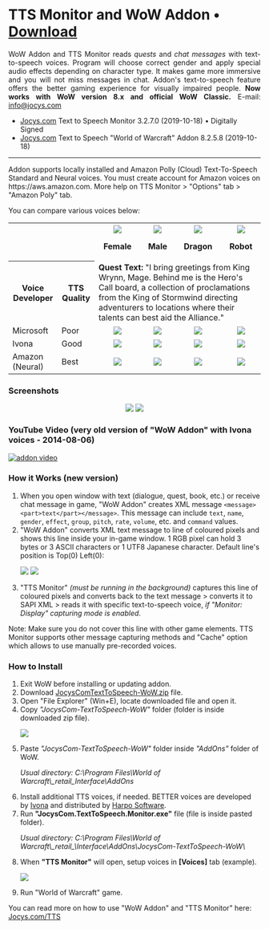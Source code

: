 # TTS Monitor and WoW Addon • [Download](http://www.jocys.com/Files/Software/JocysCom-TextToSpeech-WoW.zip)

<p align="justify">WoW Addon and TTS Monitor reads <i>quests</i> and <i>chat messages</i> with text-to-speech voices. Program will choose correct gender and apply special audio effects depending on character type. It makes game more immersive and you will not miss messages in chat. Addon's text-to-speech feature offers the better gaming experience for visually impaired people. <b>Now works with WoW version 8.x and official WoW Classic.</b> E-mail: <a href="mailto:info@jocys.com?subject=Jocys.com%20Text-to-Speech%20Monitor">info@jocys.com</a></p>

 * <a target="_blank" href="http://www.jocys.com">Jocys.com</a> Text to Speech Monitor 3.2.7.0 (2019-10-18) • Digitally Signed
 * <a target="_blank" href="http://www.jocys.com">Jocys.com</a> Text to Speech "World of Warcraft" Addon 8.2.5.8 (2019-10-18)
 
<hr />
Addon supports locally installed and Amazon Polly (Cloud) Text-To-Speech Standard and Neural voices. You must create account for Amazon voices on https://aws.amazon.com. More help on TTS Monitor > "Options" tab > "Amazon Poly" tab.

You can compare various voices below:

<table>
<tr>
<th colspan="2"></th>
<th><img src="http://www.jocys.com/TTS/Images/Icon_Achievement_Character_Human_Female.png" />

Female</th>
<th><img src="http://www.jocys.com/TTS/Images/Icon_Achievement_Character_Human_Male.png" />

Male</th>
<th><img src="http://www.jocys.com/TTS/Images/Icon_INV_Misc_Head_Dragon_Nexus.png" />

Dragon</th>
<th><img src="http://www.jocys.com/TTS/Images/Icon_INV_Misc_Head_ClockworkGnome_01.png" />

Robot</th>
</tr><tr>
	<th>Voice Developer</th><th>TTS Quality</th><td colspan="4"><b>Quest Text:</b> "I bring greetings from King Wrynn, Mage. Behind me is the Hero's Call board, a collection of proclamations from the King of Stormwind directing adventurers to locations where their talents can best aid the Alliance."</td></tr><tr>
<td>Microsoft</td><td>Poor</td>
<td align="center"><a href="https://www.jocys.com/TTS/Audio/Microsoft_Female.mp3" target="_blank"><img src="https://www.jocys.com/TTS/Images/Play.png" /></a></td>
<td align="center"><a href="https://www.jocys.com/TTS/Audio/Microsoft_Male.mp3" target="_blank"><img src="https://www.jocys.com/TTS/Images/Play.png" /></a></a></td>
<td align="center"><a href="https://www.jocys.com/TTS/Audio/Microsoft_Male_Dragonkin.mp3" target="_blank"><img src="https://www.jocys.com/TTS/Images/Play.png" /></a></a></td>
<td align="center"><a href="https://www.jocys.com/TTS/Audio/Microsoft_Male_Mechanical.mp3" target="_blank"><img src="https://www.jocys.com/TTS/Images/Play.png" /></a></a></td>
</tr><tr>
<td>Ivona</td><td>Good</td>
<td align="center"><a href="https://www.jocys.com/TTS/Audio/Ivona_Female.mp3" target="_blank"><img src="https://www.jocys.com/TTS/Images/Play.png" /></a></a></td>
<td align="center"><a href="https://www.jocys.com/TTS/Audio/Ivona_Male.mp3" target="_blank"><img src="https://www.jocys.com/TTS/Images/Play.png" /></a></a></td>
<td align="center"><a href="https://www.jocys.com/TTS/Audio/Ivona_Male_Dragonkin.mp3" target="_blank"><img src="https://www.jocys.com/TTS/Images/Play.png" /></a></a></td>
<td align="center"><a href="https://www.jocys.com/TTS/Audio/Ivona_Male_Mechanical.mp3" target="_blank"><img src="https://www.jocys.com/TTS/Images/Play.png" /></a></a></td>
</tr><tr>
<td>Amazon (Neural)</td><td>Best</td>
<td align="center"><a href="https://www.jocys.com/TTS/Audio/Amazon_Female.mp3" target="_blank"><img src="https://www.jocys.com/TTS/Images/Play.png" /></a></a></td>
<td align="center"><a href="https://www.jocys.com/TTS/Audio/Amazon_Male.mp3" target="_blank"><img src="https://www.jocys.com/TTS/Images/Play.png" /></a></a></td>
<td align="center"><a href="https://www.jocys.com/TTS/Audio/Amazon_Male_Dragonkin.mp3" target="_blank"><img src="https://www.jocys.com/TTS/Images/Play.png" /></a></a></td>
<td align="center"><a href="https://www.jocys.com/TTS/Audio/Amazon_Male_Mechanical.mp3" target="_blank"><img src="https://www.jocys.com/TTS/Images/Play.png" /></a></a></td>
</tr>
</table>

### Screenshots

<p style="text-align: center;"><a href="http://www.jocys.com/Files/Software/JocysCom_TTS_Monitor.png" target="_blank"><img src="http://www.jocys.com/Files/Software/JocysCom_TTS_Monitor_Small_1.png" /></a> <a href="http://www.jocys.com/TTS/Images/JocysCom_TTS_WoW_Addon.png" target="_blank"><img src="http://www.jocys.com/TTS/Images/JocysCom_TTS_WoW_Addon_Small_GitHub.png" /></a></p>

### YouTube Video (very old version of "WoW Addon" with Ivona voices - 2014-08-06)

[![addon video](http://img.youtube.com/vi/lhBGNJQvbUo/0.jpg)](http://www.youtube.com/watch?v=lhBGNJQvbUo)

### How it Works (new version)

<ol>
<li>When you open window with text (dialogue, quest, book, etc.) or receive chat message in game, "WoW Addon" creates XML message <code>&lt;message&gt;&lt;part&gt;text&lt;/part&gt;&lt;/message&gt;</code>. This message can include <code>text</code>, <code>name</code>, <code>gender</code>, <code>effect</code>, <code>group</code>, <code>pitch</code>, <code>rate</code>, <code>volume</code>, etc. and <code>command</code> values.</li>
<li>"WoW Addon" converts XML text message to line of coloured pixels and shows this line inside your in-game window. 1 RGB pixel can hold 3 bytes or 3 ASCII characters or 1 UTF8 Japanese character. Default line's position is Top(0) Left(0):
<p><img src="http://www.jocys.com/TTS/Images/JocysCom_TTS_WoW_Addon_Pixels.png" /> <img src="http://www.jocys.com/TTS/Images/JocysCom_TTS_Monitor_Display_Small.png" /></p></li>
<li>"TTS Monitor" <i>(must be running in the background)</i> captures this line of coloured pixels and converts back to the text message &gt; converts it to SAPI XML &gt; reads it with specific text-to-speech voice, <i>if "Monitor: Display" capturing mode is enabled</i>.</li>
</ol>
<p>Note: Make sure you do not cover this line with other game elements. TTS Monitor supports other message capturing methods and "Cache" option which allows to use manually pre-recorded voices.</p>

### How to Install

<ol>
<li>Exit WoW before installing or updating addon.</li>
<li>Download <a href="http://www.jocys.com/Files/Software/JocysCom-TextToSpeech-WoW.zip">JocysComTextToSpeech-WoW.zip</a> file.</li>
<li>Open "File Explorer" (Win+E), locate downloaded file and open it.</li>
<li>Copy <i>"JocysCom-TextToSpeech-WoW"</i> folder (folder is inside downloaded zip file).
	<p><img src="http://www.jocys.com/Files/Software/Copy.png" /></p></li>
<li>Paste <i>"JocysCom-TextToSpeech-WoW"</i> folder inside <i>"AddOns"</i> folder of WoW.
	<p><i>Usual directory: C:\Program Files\World of Warcraft\_retail_Interface\AddOns</i></p></li>
<li>Install additional TTS voices, if needed. BETTER voices are developed by <a href="http://www.ivona.com" target="_blank">Ivona</a> and distributed by <a href="http://harposoftware.com/en/content/10-trial" target="_blank">Harpo Software</a>.</li>
<li>Run <b>"JocysCom.TextToSpeech.Monitor.exe"</b> file (file is inside pasted folder).
	<p><i>Usual directory: C:\Program Files\World of Warcraft\_retail_\Interface\AddOns\JocysCom-TextToSpeech-WoW\</i></p></li>
<li>When <b>"TTS Monitor"</b> will open, setup voices in <b>[Voices]</b> tab (example).
<p><a href="http://www.jocys.com/Files/Software/JocysCom_TTS_Monitor_Voices.png" target="_blank"><img src="http://www.jocys.com/Files/Software/JocysCom_TTS_Monitor_Voices_2_2_35.png" /></a></p></li>
<li>Run "World of Warcraft" game.</li>
</ol>

You can read more on how to use "WoW Addon" and "TTS Monitor" here: <a href="https://www.jocys.com/TTS" target="_blank">Jocys.com/TTS</a>
